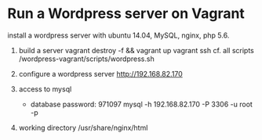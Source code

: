 # Run a Wordpress server on Vagrant

install a wordpress server with ubuntu 14.04, MySQL, nginx, php 5.6. 

1. build a server
	vagrant destroy -f && vagrant up
	vagrant ssh
	cf. all scripts
		/wordpress-vagrant/scripts/wordpress.sh

2. configure a wordpress server
	http://192.168.82.170
	
3. access to mysql
	- database password: 971097
	mysql -h 192.168.82.170 -P 3306 -u root -p

4. working directory
	/usr/share/nginx/html 

